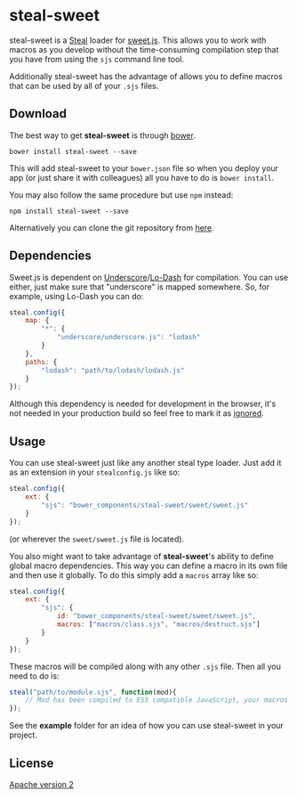 # steal-sweet

steal-sweet is a [Steal](http://javascriptmvc.com/docs/steal.html) loader for [sweet.js](http://sweetjs.org/). This allows you to work with macros as you develop without the time-consuming compilation step that you have from using the `sjs` command line tool.

Additionally steal-sweet has the advantage of allows you to define macros that can be used by all of your `.sjs` files.

## Download

The best way to get **steal-sweet** is through [bower](http://bower.io/).

```shell
bower install steal-sweet --save
```

This will add steal-sweet to your `bower.json` file so when you deploy your app (or just share it with colleagues) all you have to do is `bower install`.

You may also follow the same procedure but use `npm` instead:

```shell
npm install steal-sweet --save
```

Alternatively you can clone the git repository from [here](https://github.com/matthewp/steal-sweet.git).

## Dependencies

Sweet.js is dependent on [Underscore](http://underscorejs.org/)/[Lo-Dash](http://lodash.com/) for compilation. You can use either, just make sure that "underscore" is mapped somewhere. So, for example, using Lo-Dash you can do:

```javascript
steal.config({
	map: {
		"*": {
			"underscore/underscore.js": "lodash"
		}
	},
	paths: {
		"lodash": "path/to/lodash/lodash.js"
	}
});
```

Although this dependency is needed for development in the browser, it's not needed in your production build so feel free to mark it as [ignored](http://javascriptmvc.com/docs/steal.config.shim.html).

## Usage

You can use steal-sweet just like any another steal type loader. Just add it as an extension in your `stealconfig.js` like so:

```javascript
steal.config({
	ext: {
		"sjs": "bower_components/steal-sweet/sweet/sweet.js"
	}
});
```

(or wherever the `sweet/sweet.js` file is located).

You also might want to take advantage of **steal-sweet**'s ability to define global macro dependencies. This way you can define a macro in its own file and then use it globally. To do this simply add a `macros` array like so:

```javascript
steal.config({
	ext: {
		"sjs": {
			id: "bower_components/steal-sweet/sweet/sweet.js",
			macros: ["macros/class.sjs", "macros/destruct.sjs"]
		}
	}
});
```

These macros will be compiled along with any other `.sjs` file. Then all you need to do is:

```javascript
steal("path/to/module.sjs", function(mod){
	// Mod has been compiled to ES5 compatible JavaScript, your macros applied.
});
```

See the **example** folder for an idea of how you can use steal-sweet in your project.

## License

[Apache version 2](http://www.apache.org/licenses/LICENSE-2.0.html)
